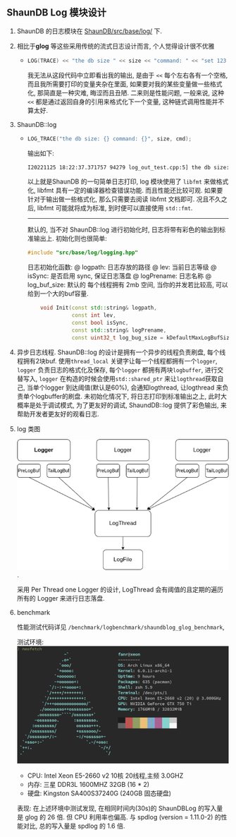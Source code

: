 ## ShaunDB Log 模块设计

1. ShaunDB 的日志模块在 [ShaunDB/src/base/log/](../src/base/log/) 下.
2. 相比于**glog** 等这些采用传统的流式日志设计而言, 个人觉得设计很不优雅
    - ```c++
      LOG(TRACE) << "the db size " << size << "command: " << "set 123 456" << ...;
      ```
      我无法从这段代码中立即看出我的输出, 是由于 ```<<``` 每个左右各有一个空格, 而且我所需要打印的变量夹杂在里面, 如果要对我的某些变量做一些格式化, 那简直是一种灾难, 晦涩而且丑陋.
      二来则是性能问题, 一般来说, 这种```<<``` 都是通过返回自身的引用来格式化下一个变量, 这种链式调用性能并不算太好.
3. ShaunDB::log
    - ```c++
      LOG_TRACE("the db size: {} command: {}", size, cmd);
      ```
      输出如下:
      ```bash
      I20221125 18:22:37.371757 94279 log_out_test.cpp:5] the db size: 12 command: set 123 456.
      ```
      以上就是ShaunDB 的一句简单日志打印, log 模块使用了 ```libfmt``` 来做格式化, libfmt 具有一定的编译器检查错误功能. 而且性能还比较可观. 如果要针对于输出做一些格式化, 那么只需要去阅读 libfmt 文档即可. 况且不久之后, libfmt 可能就将成为标准, 到时便可以直接使用 ```std::fmt```.
      
      ---
      默认的, 当不对 ShaunDB::log 进行初始化时, 日志将带有彩色的输出到标准输出上.
      初始化则也很简单:
      ```c++
      #include "src/base/log/logging.hpp"
      ```
      日志初始化函数:
      @ logpath: 日志存放的路径
      @ lev: 当前日志等级
      @ isSync: 是否启用 sync, 保证日志落盘
      @ logPrename: 日志名称
      @ log_buf_size: 默认的 每个线程拥有 2mb 空间, 当你的并发若比较高, 可以给到一个大的buf容量.
      ```c++ 
          void Init(const std::string& logpath,
                    const int lev,
                    const bool isSync,
                    const std::string& logPrename,
                    const uint32_t log_bug_size = kDefaultMaxLogBufSize);
      ```
4. 异步日志线程.
    ShaunDB::log 的设计是拥有一个异步的线程负责刷盘, 每个线程拥有2块buf.
    使用```thread_local``` 关键字让每一个线程都拥有一个```logger```, ```logger``` 负责日志的格式化及保存, 每个```logger``` 都拥有两块```logbuffer```, 进行交替写入, ```logger``` 在构造的时候会使用```std::shared_ptr``` 来让```logthread```获取自己, 当单个logger 到达阈值(默认是60%), 会通知logthread, 让logthread 来负责单个logbuffer的刷盘.
    未初始化情况下, 将日志打印到标准输出之上, 此时大概率是处于调试模式, 为了更友好的调试, ShaundDB::log 提供了彩色输出, 来帮助开发者更友好的观看日志.


5. log 类图

    ![](./image/log_class.png).

    采用 Per Thread one Logger 的设计, LogThread 会有阈值的且定期的遍历所有的 Logger 来进行日志落盘.
6. benchmark

    性能测试代码详见 ```/benchmark/logbenchmark/shaundblog_glog_benchmark```,
    
    测试环境:
        ![](./image/environment.jpg)
    - CPU: Intel Xeon E5-2660 v2 10核 20线程,主频 3.0GHZ
    - 内存: 三星 DDR3L 1600MHZ 32GB (16 * 2)
    - 硬盘: Kingston SA400S37240G (240GB 固态硬盘)
    
    表现: 在上述环境中测试发现, 在相同时间内(30s)的 ShaunDBLog 的写入量是 glog 的 26 倍. 但 CPU 利用率也偏高.
         与 spdlog (version = 1.11.0-2) 的性能对比, 总的写入量是 spdlog 的 1.6 倍.
